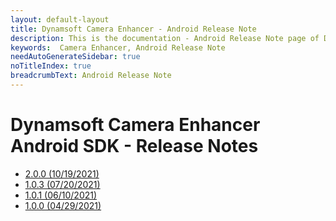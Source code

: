 ```yaml
---
layout: default-layout
title: Dynamsoft Camera Enhancer - Android Release Note
description: This is the documentation - Android Release Note page of Dynamsoft Camera Enhancer.
keywords:  Camera Enhancer, Android Release Note
needAutoGenerateSidebar: true
noTitleIndex: true
breadcrumbText: Android Release Note
---
```


# Dynamsoft Camera Enhancer Android SDK - Release Notes

- [2.0.0 (10/19/2021)](release-notes-2.x.md/#200-10192021)
- [1.0.3 (07/20/2021)](release-notes-1.x.md/#103-07202021)
- [1.0.1 (06/10/2021)](release-notes-1.x.md/#101-06102021)
- [1.0.0 (04/29/2021)](release-notes-1.x.md/#100-04292021)
